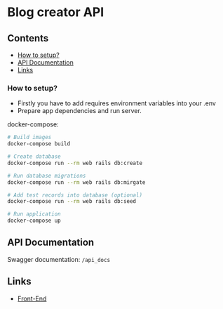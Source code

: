 # Blog creator API

## Contents
- [How to setup?](#how-to-setup)
- [API Documentation](#api-documentation)
- [Links](#links)

### How to setup?

- Firstly you have to add requires environment variables into your .env
- Prepare app dependencies and run server.

docker-compose:

```bash
# Build images
docker-compose build

# Create database
docker-compose run --rm web rails db:create

# Run database migrations
docker-compose run --rm web rails db:mirgate

# Add test records into database (optional)
docker-compose run --rm web rails db:seed

# Run application
docker-compose up

```

## API Documentation

Swagger documentation: `/api_docs`

## Links

- [Front-End](https://github.com/blog-creator-team/blog-creator)
